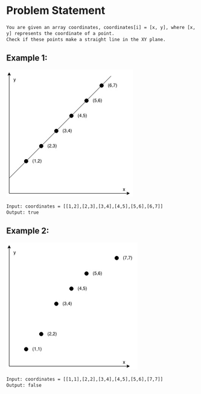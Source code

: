 # Problem Statement
    You are given an array coordinates, coordinates[i] = [x, y], where [x, y] represents the coordinate of a point.
    Check if these points make a straight line in the XY plane.


## Example 1:

![img.png](img.png)

    Input: coordinates = [[1,2],[2,3],[3,4],[4,5],[5,6],[6,7]]
    Output: true

## Example 2:

![img_1.png](img_1.png)

    Input: coordinates = [[1,1],[2,2],[3,4],[4,5],[5,6],[7,7]]
    Output: false